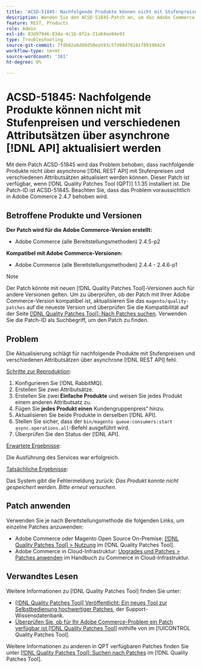 ```yaml
---
title: 'ACSD-51845: Nachfolgende Produkte können nicht mit Stufenpreisen und verschiedenen Attributsätzen per asynchroner Massenaktualisierung aktualisiert werden [!DNL API]'
description: Wenden Sie den ACSD-51845-Patch an, um das Adobe Commerce-Problem zu beheben, bei dem Sie nachfolgende Produkte nicht über asynchrone Massenvorgänge mit Stufenpreisen und verschiedenen Attributsätzen aktualisieren  [!DNL REST API].
feature: REST, Products
role: Admin
exl-id: 83d97946-83da-4c1b-8f2a-21a64ee84e93
type: Troubleshooting
source-git-commit: 7fdb02a6d89d50ea593c5fd99d78101f89198424
workflow-type: tm+mt
source-wordcount: '381'
ht-degree: 0%

---
```


# ACSD-51845: Nachfolgende Produkte können nicht mit Stufenpreisen und verschiedenen Attributsätzen über asynchrone [!DNL API] aktualisiert werden

Mit dem Patch ACSD-51845 wird das Problem behoben, dass nachfolgende Produkte nicht über asynchrone [!DNL REST API] mit Stufenpreisen und verschiedenen Attributsätzen aktualisiert werden können. Dieser Patch ist verfügbar, wenn [!DNL Quality Patches Tool (QPT)] 1.1.35 installiert ist. Die Patch-ID ist ACSD-51845. Beachten Sie, dass das Problem voraussichtlich in Adobe Commerce 2.4.7 behoben wird.

## Betroffene Produkte und Versionen

**Der Patch wird für die Adobe Commerce-Version erstellt:**

* Adobe Commerce (alle Bereitstellungsmethoden) 2.4.5-p2

**Kompatibel mit Adobe Commerce-Versionen:**

* Adobe Commerce (alle Bereitstellungsmethoden) 2.4.4 - 2.4.6-p1

>[!NOTE]
>
>Der Patch könnte mit neuen [!DNL Quality Patches Tool]-Versionen auch für andere Versionen gelten. Um zu überprüfen, ob der Patch mit Ihrer Adobe Commerce-Version kompatibel ist, aktualisieren Sie das `magento/quality-patches` auf die neueste Version und überprüfen Sie die Kompatibilität auf der Seite [[!DNL Quality Patches Tool]: Nach Patches suchen](https://experienceleague.adobe.com/tools/commerce-quality-patches/index.html?lang=de). Verwenden Sie die Patch-ID als Suchbegriff, um den Patch zu finden.

## Problem

Die Aktualisierung schlägt für nachfolgende Produkte mit Stufenpreisen und verschiedenen Attributsätzen über asynchrone [!DNL REST API] fehl.

<u>Schritte zur Reproduktion</u>:

1. Konfigurieren Sie [!DNL RabbitMQ].
1. Erstellen Sie zwei Attributsätze.
1. Erstellen Sie zwei **Einfache Produkte** und weisen Sie jedes Produkt einem anderen Attributsatz zu.
1. Fügen Sie **jedes Produkt einen** Kundengruppenpreis“ hinzu.
1. Aktualisieren Sie beide Produkte in derselben [!DNL API].
1. Stellen Sie sicher, dass der `bin/magento queue:consumers:start async.operations.all`-Befehl ausgeführt wird.
1. Überprüfen Sie den Status der [!DNL API].

<u>Erwartete Ergebnisse</u>:

Die Ausführung des Services war erfolgreich.

<u>Tatsächliche Ergebnisse</u>:

Das System gibt die Fehlermeldung zurück: *Das Produkt konnte nicht gespeichert werden. Bitte erneut versuchen.*

## Patch anwenden

Verwenden Sie je nach Bereitstellungsmethode die folgenden Links, um einzelne Patches anzuwenden:

* Adobe Commerce oder Magento Open Source On-Premise: [[!DNL Quality Patches Tool] > Nutzung](/help/tools/quality-patches-tool/usage.md) im [!DNL Quality Patches Tool].
* Adobe Commerce in Cloud-Infrastruktur: [Upgrades und Patches > Patches anwenden](https://experienceleague.adobe.com/docs/commerce-cloud-service/user-guide/develop/upgrade/apply-patches.html?lang=de) im Handbuch zu Commerce in Cloud-Infrastruktur.

## Verwandtes Lesen

Weitere Informationen zu [!DNL Quality Patches Tool] finden Sie unter:

* [[!DNL Quality Patches Tool] Veröffentlicht: Ein neues Tool zur Selbstbedienung hochwertiger Patches &#x200B;](https://experienceleague.adobe.com/de/docs/commerce-operations/tools/quality-patches-tool/quality-patches-tool-to-self-serve-quality-patches) der Support-Wissensdatenbank.
* [Überprüfen Sie, ob für Ihr Adobe Commerce-Problem ein Patch verfügbar ist [!DNL Quality Patches Tool]](/help/tools/quality-patches-tool/patches-available-in-qpt/check-patch-for-magento-issue-with-magento-quality-patches.md) mithilfe von im [!UICONTROL Quality Patches Tool].


Weitere Informationen zu anderen in QPT verfügbaren Patches finden Sie unter [[!DNL Quality Patches Tool]: Suchen nach Patches](https://experienceleague.adobe.com/tools/commerce-quality-patches/index.html?lang=de) im [!DNL Quality Patches Tool].
